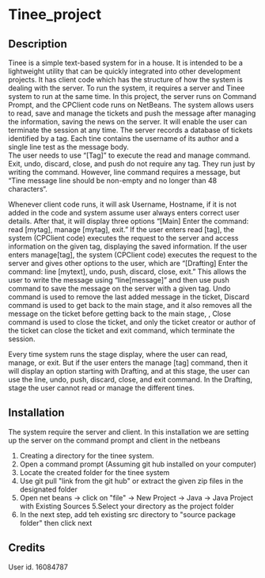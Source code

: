 # Tinee_project 

## Description

Tinee is a simple text-based system for in a house. It is intended to be a lightweight utility that can 
be quickly integrated into other development projects. It has client code which has the structure of how 
the system is dealing with the server. To run the system, it requires a server and Tinee system to 
run at the same time. In this project, the server runs on Command Prompt, and the CPClient code runs on NetBeans. 
The system allows users to read, save and manage the tickets and push the message after managing 
the information, saving the news on the server.  It will enable the user can terminate the session at any time.
The server records a database of tickets identified by a tag. Each tine contains the username of its author and a single line test as the message body.  
The user needs to use “[Tag]” to execute the read and manage command. Exit, undo, discard, close, and push do not require any tag. They run just by writing the command. 
However, line command requires a message, but “Tine message line should be non-empty and no longer than 48 characters“. 

Whenever client code runs, it will ask Username, Hostname, if it is not added in the code and system assume user always enters correct user details. 
After that, it will display three options “[Main] Enter the command: read [mytag], manage [mytag], exit.” 
If the user enters read [tag], the system (CPClient code) executes the request to the server and access information on the given tag, displaying the saved information. 
If the user enters manage[tag], the system (CPClient code) executes the request to the server and gives other options to the user, which are “[Drafting] Enter the command: line [mytext], undo, push, discard, close, exit.” 
This allows the user to write the message using “line[message]” and then use push command to save the message on the server with a given tag. 
Undo command is used to remove the last added message in the ticket, Discard command is used to get back to the main stage, and it also removes all the message on the ticket before getting back to the main stage,
, Close command is used to close the ticket, and only the ticket creator or author of the ticket can close the ticket and exit command, which terminate the session. 


Every time system runs the stage display, where the user can read, manage, or exit. But if the user enters the manage [tag] command, then it will display an option starting with Drafting, and at this stage, 
the user can use the line, undo, push, discard, close, and exit command.
In the Drafting, stage the user cannot read or manage the different tines.




## Installation

The system require the server and client. In this installation we are setting up the server on the command prompt and client in the netbeans
1. Creating a directory for the tinee system. 
2. Open a command prompt (Assuming git hub installed on your computer)
3. Locate the created folder for the tinee system
3. Use git pull "link from the git hub" or extract the given zip files in the designated folder
4. Open net beans -> click on "file" -> New Project -> Java -> Java Project with Existing Sources
5.Select your directory as the project folder
6. In the next step, add teh existing src directory to "source package folder" then click next

## Credits
User id. 16084787
